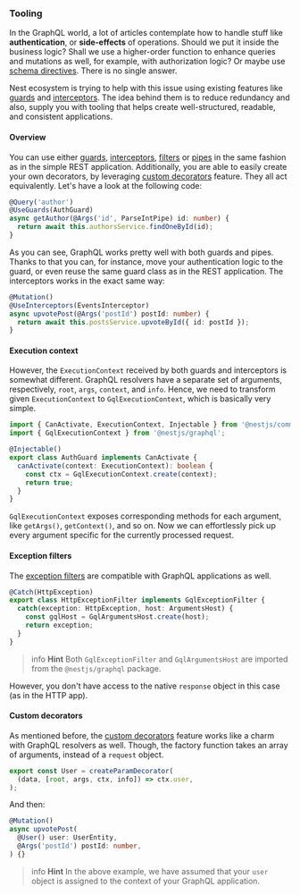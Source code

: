 ### Tooling

In the GraphQL world, a lot of articles contemplate how to handle stuff like **authentication**, or **side-effects** of operations. Should we put it inside the business logic? Shall we use a higher-order function to enhance queries and mutations as well, for example, with authorization logic? Or maybe use [schema directives](https://www.apollographql.com/docs/apollo-server/schema/directives/). There is no single answer.

Nest ecosystem is trying to help with this issue using existing features like [guards](/guards) and [interceptors](/interceptors). The idea behind them is to reduce redundancy and also, supply you with tooling that helps create well-structured, readable, and consistent applications.

#### Overview

You can use either [guards](/guards), [interceptors](/interceptors), [filters](/exception-filters) or [pipes](/pipes) in the same fashion as in the simple REST application. Additionally, you are able to easily create your own decorators, by leveraging [custom decorators](/custom-decorators) feature. They all act equivalently. Let's have a look at the following code:

```typescript
@Query('author')
@UseGuards(AuthGuard)
async getAuthor(@Args('id', ParseIntPipe) id: number) {
  return await this.authorsService.findOneById(id);
}
```

As you can see, GraphQL works pretty well with both guards and pipes. Thanks to that you can, for instance, move your authentication logic to the guard, or even reuse the same guard class as in the REST application. The interceptors works in the exact same way:

```typescript
@Mutation()
@UseInterceptors(EventsInterceptor)
async upvotePost(@Args('postId') postId: number) {
  return await this.postsService.upvoteById({ id: postId });
}
```

#### Execution context

However, the `ExecutionContext` received by both guards and interceptors is somewhat different. GraphQL resolvers have a separate set of arguments, respectively, `root`, `args`, `context`, and `info`. Hence, we need to transform given `ExecutionContext` to `GqlExecutionContext`, which is basically very simple.

```typescript
import { CanActivate, ExecutionContext, Injectable } from '@nestjs/common';
import { GqlExecutionContext } from '@nestjs/graphql';

@Injectable()
export class AuthGuard implements CanActivate {
  canActivate(context: ExecutionContext): boolean {
    const ctx = GqlExecutionContext.create(context);
    return true;
  }
}
```

`GqlExecutionContext` exposes corresponding methods for each argument, like `getArgs()`, `getContext()`, and so on. Now we can effortlessly pick up every argument specific for the currently processed request.

#### Exception filters

The [exception filters](/exception-filters) are compatible with GraphQL applications as well.

```typescript
@Catch(HttpException)
export class HttpExceptionFilter implements GqlExceptionFilter {
  catch(exception: HttpException, host: ArgumentsHost) {
    const gqlHost = GqlArgumentsHost.create(host);
    return exception;
  }
}
```

> info **Hint** Both `GqlExceptionFilter` and `GqlArgumentsHost` are imported from the `@nestjs/graphql` package.

However, you don't have access to the native `response` object in this case (as in the HTTP app).

#### Custom decorators

As mentioned before, the [custom decorators](/custom-decorators) feature works like a charm with GraphQL resolvers as well. Though, the factory function takes an array of arguments, instead of a `request` object.

```typescript
export const User = createParamDecorator(
  (data, [root, args, ctx, info]) => ctx.user,
);
```

And then:

```typescript
@Mutation()
async upvotePost(
  @User() user: UserEntity,
  @Args('postId') postId: number,
) {}
```

> info **Hint** In the above example, we have assumed that your `user` object is assigned to the context of your GraphQL application.
